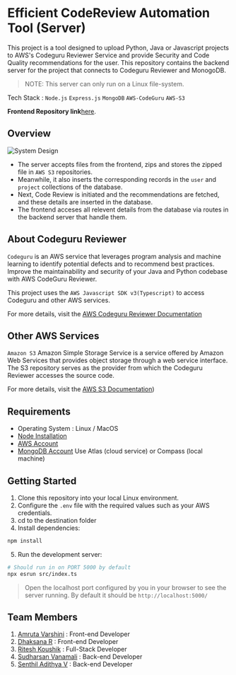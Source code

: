 # Efficient CodeReview Automation Tool (Server)
This project is a tool designed to upload Python, Java or Javascript projects to AWS's Codeguru Reviewer Service and provide Security and Code Quality recommendations for the user.
This repository contains the backend server for the project that connects to Codeguru Reviewer and MonogoDB.

>NOTE: This server can only run on a Linux file-system.

Tech Stack : `Node.js` `Express.js` `MongoDB` `AWS-CodeGuru` `AWS-S3`

**Frontend Repository link**[here](https://github.com/IAmRiteshKoushik/coderev-web).

## Overview
![System Design](./screenshots/SystemDesign.png)

- The server accepts files from the frontend, zips and stores the zipped file in `AWS S3` repositories. 
- Meanwhile, it also inserts the corresponding records in the `user` and `project` collections of the database.
- Next, Code Review is initiated and the recommendations are fetched, and these details are inserted in the database.
- The frontend acceses all relevent details from the database via  routes in the backend server that handle them.

## About Codeguru Reviewer
`Codeguru` is an AWS service that leverages program analysis and machine learning to identify potential defects and to recommend best practices.
Improve the maintainability and security of your Java and Python codebase with AWS CodeGuru Reviewer. 

This project uses the `AWS Javascript SDK v3(Typescript)` to access Codeguru and other AWS services.

For more details, visit the [AWS Codeguru Reviewer Documentation](https://docs.aws.amazon.com/codeguru/)

## Other AWS Services
`Amazon S3` Amazon Simple Storage Service is a service offered by Amazon Web Services that provides object storage through a web service interface. The S3 repository serves as the provider from which the Codeguru Reviewer accesses the source code.

For more details, visit the [AWS S3 Documentation](https://docs.aws.amazon.com/AmazonS3/latest/API/Welcome.html))


## Requirements

- Operating System : Linux / MacOS
- [Node Installation](https://nodejs.org/en/download)
- [AWS Account](https://aws.amazon.com/?nc2=h_lg)
- [MongoDB Account](https://www.mongodb.com/) Use Atlas (cloud service) or Compass (local machine)

## Getting Started

1. Clone this  repository into your local Linux environment.
2. Configure the `.env` file with the required values such as your AWS credentials.
3. cd to the destination folder
4. Install dependencies:

```bash
npm install
```
5. Run the development server:
```bash
# Should run in on PORT 5000 by default
npx esrun src/index.ts
```
> Open the localhost port configured by you in your browser to see the server 
running. By default it should be `http://localhost:5000/`

## Team Members

1. [Amruta Varshini](https://github.com/varshiniert) : Front-end Developer
2. [Dhaksana R](https://github.com/Dhaksana) : Front-end Developer
3. [Ritesh Koushik](https://github.com/IAmRiteshKoushik) : Full-Stack Developer
4. [Sudharsan Vanamali](https://github.com/Astrasv) : Back-end Developer
5. [Senthil Adithya V](https://github.com/a-dithya04) : Back-end Developer
